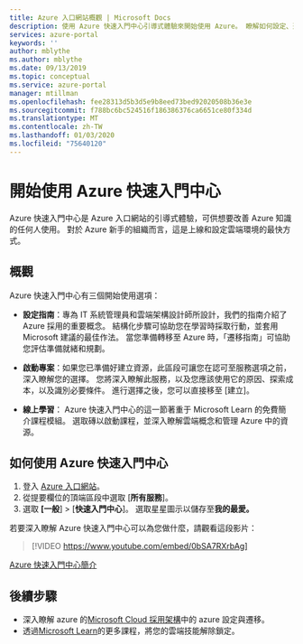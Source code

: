```yaml
---
title: Azure 入口網站概觀 | Microsoft Docs
description: 使用 Azure 快速入門中心引導式體驗來開始使用 Azure。 瞭解如何設定、遷移及創新。
services: azure-portal
keywords: ''
author: mblythe
ms.author: mblythe
ms.date: 09/13/2019
ms.topic: conceptual
ms.service: azure-portal
manager: mtillman
ms.openlocfilehash: fee28313d5b3d5e9b8eed73bed92020508b36e3e
ms.sourcegitcommit: f788bc6bc524516f186386376ca6651ce80f334d
ms.translationtype: MT
ms.contentlocale: zh-TW
ms.lasthandoff: 01/03/2020
ms.locfileid: "75640120"
---
```

# <a name="get-started-with-the-azure-quickstart-center"></a>開始使用 Azure 快速入門中心

Azure 快速入門中心是 Azure 入口網站的引導式體驗，可供想要改善 Azure 知識的任何人使用。 對於 Azure 新手的組織而言，這是上線和設定雲端環境的最快方式。

## <a name="overview"></a>概觀

Azure 快速入門中心有三個開始使用選項：

* **設定指南**：專為 IT 系統管理員和雲端架構設計師所設計，我們的指南介紹了 Azure 採用的重要概念。 結構化步驟可協助您在學習時採取行動，並套用 Microsoft 建議的最佳作法。 當您準備轉移至 Azure 時，「遷移指南」可協助您評估準備就緒和規劃。

* **啟動專案**：如果您已準備好建立資源，此區段可讓您在認可至服務選項之前，深入瞭解您的選擇。 您將深入瞭解此服務，以及您應該使用它的原因、探索成本，以及識別必要條件。 進行選擇之後，您可以直接移至 [建立]。

* **線上學習**： Azure 快速入門中心的這一節著重于 Microsoft Learn 的免費簡介課程模組。 選取磚以啟動課程，並深入瞭解雲端概念和管理 Azure 中的資源。

## <a name="how-to-use-azure-quickstart-center"></a>如何使用 Azure 快速入門中心

1. 登入 [Azure 入口網站](https://portal.azure.com)。
2. 從提要欄位的頂端區段中選取 [**所有服務**]。
1. 選取 **[一般**] > [**快速入門中心**]。 選取星星圖示以儲存至**我的最愛。**

若要深入瞭解 Azure 快速入門中心可以為您做什麼，請觀看這段影片：
> [!VIDEO https://www.youtube.com/embed/0bSA7RXrbAg]

[Azure 快速入門中心簡介](https://www.youtube.com/watch?v=0bSA7RXrbAg)

## <a name="next-steps"></a>後續步驟

* 深入瞭解 azure 的[Microsoft Cloud 採用架構](/azure/architecture/cloud-adoption/)中的 azure 設定與遷移。
* 透過[Microsoft Learn](/learn/azure/)的更多課程，將您的雲端技能解除鎖定。
